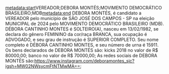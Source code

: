 <metadata:start>VEREADOR;DEBORA MONTÉS;MOVIMENTO DEMOCRÁTICO BRASILEIRO;MDB<metadata:end>
DEBORA MONTÉS, é candidato a VEREADOR pelo município de SÃO JOSÉ DOS CAMPOS - SP na eleição MUNICIPAL de 2024 pelo MOVIMENTO DEMOCRÁTICO BRASILEIRO (MDB). DÉBORA CANTINHO MONTES é SOLTEIRO(A), nasceu em 13/02/1982, se declara do gênero FEMININO da cor/raça BRANCA, sua ocupação é ADVOGADO, e seu grau de instrução é SUPERIOR COMPLETO. Seu nome completo é DÉBORA CANTINHO MONTES, e seu número de urna é 15911.
Os bens declarados de DEBORA MONTÉS são: kicks 2018 no valor de R$ 80000,00; banco no valor de R$ 70000,00; 
As redes sociais de DEBORA MONTÉS são:https://www.instagram.com/deboramontes_sjc?igsh=MW02NWsycmFtNTMwMA==;